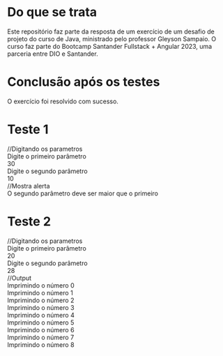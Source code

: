 # Do que se trata

Este repositório faz parte da resposta de um exercício de um desafio de projeto do curso de Java, ministrado pelo professor Gleyson Sampaio. O curso faz parte do Bootcamp Santander Fullstack + Angular 2023, uma parceria entre DIO e Santander.

# Conclusão após os testes

O exercício foi resolvido com sucesso.

# Teste 1

//Digitando os parametros  
Digite o primeiro parâmetro  
30  
Digite o segundo parâmetro  
10  
//Mostra alerta  
O segundo parâmetro deve ser maior que o primeiro  

# Teste 2

//Digitando os parametros  
Digite o primeiro parâmetro  
20  
Digite o segundo parâmetro  
28  
//Output  
Imprimindo o número 0  
Imprimindo o número 1  
Imprimindo o número 2  
Imprimindo o número 3  
Imprimindo o número 4  
Imprimindo o número 5  
Imprimindo o número 6  
Imprimindo o número 7  
Imprimindo o número 8  


